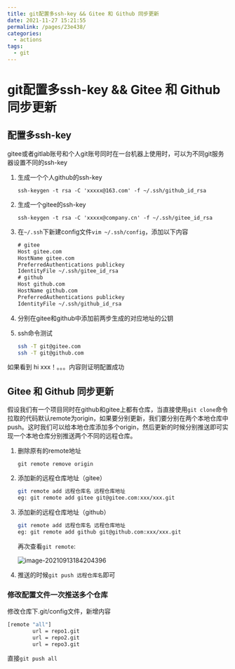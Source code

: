```yaml
---
title: git配置多ssh-key && Gitee 和 Github 同步更新
date: 2021-11-27 15:21:55
permalink: /pages/23e438/
categories: 
  - actions
tags: 
  - git
---
```

# git配置多ssh-key && Gitee 和 Github 同步更新





## 配置多ssh-key

gitee或者gitlab账号和个人git账号同时在一台机器上使用时，可以为不同git服务器设置不同的ssh-key



1. 生成一个个人github的ssh-key

   `ssh-keygen -t rsa -C 'xxxxx@163.com' -f ~/.ssh/github_id_rsa`

2. 生成一个gitee的ssh-key

   `ssh-keygen -t rsa -C 'xxxxx@company.cn' -f ~/.ssh/gitee_id_rsa`

3. 在`~/.ssh`下新建config文件`vim ~/.ssh/config`，添加以下内容

   ```txt
   # gitee
   Host gitee.com
   HostName gitee.com
   PreferredAuthentications publickey
   IdentityFile ~/.ssh/gitee_id_rsa
   # github
   Host github.com
   HostName github.com
   PreferredAuthentications publickey
   IdentityFile ~/.ssh/github_id_rsa
   ```
   
4. 分别在gitee和github中添加前两步生成的对应地址的公钥

5. ssh命令测试

   ```bash
   ssh -T git@gitee.com
   ssh -T git@github.com
   ```

如果看到 hi xxx！。。。内容则证明配置成功





## Gitee 和 Github 同步更新

假设我们有一个项目同时在github和gitee上都有仓库，当直接使用`git clone`命令拉取的代码默认remote为origin，如果要分别更新，我们要分别在两个本地仓库中push。这时我们可以给本地仓库添加多个origin，然后更新的时候分别推送即可实现一个本地仓库分别推送两个不同的远程仓库。



1. 删除原有的remote地址

   `git remote remove origin`

2. 添加新的远程仓库地址（gitee）

   ```bash
   git remote add 远程仓库名 远程仓库地址
   eg: git remote add gitee git@gitee.com:xxx/xxx.git
   ```

3. 添加新的远程仓库地址（github）

   ```bash
   git remote add 远程仓库名 远程仓库地址
   eg: git remote add github git@github.com:xxx/xxx.git
   ```

   再次查看`git remote`:

   ![image-20210913184204396](https://io.storyxc.com/image-20210913184204396.png)

4. 推送的时候`git push 远程仓库名`即可



### 修改配置文件一次推送多个仓库

修改仓库下.git/config文件，新增内容

```sh
[remote "all"]
        url = repo1.git
        url = repo2.git
        url = repo3.git
```

直接`git push all`